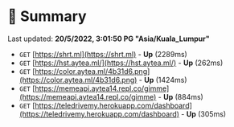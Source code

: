 # 📖 Summary
Last updated: **20/5/2022, 3:01:50 PG "Asia/Kuala_Lumpur"**

- `GET` [https://shrt.ml](https://shrt.ml) - **Up** (2289ms)
- `GET` [https://hst.aytea.ml/](https://hst.aytea.ml/) - **Up** (262ms)
- `GET` [https://color.aytea.ml/4b31d6.png](https://color.aytea.ml/4b31d6.png) - **Up** (1424ms)
- `GET` [https://memeapi.aytea14.repl.co/gimme](https://memeapi.aytea14.repl.co/gimme) - **Up** (884ms)
- `GET` [https://teledrivemy.herokuapp.com/dashboard](https://teledrivemy.herokuapp.com/dashboard) - **Up** (305ms)
